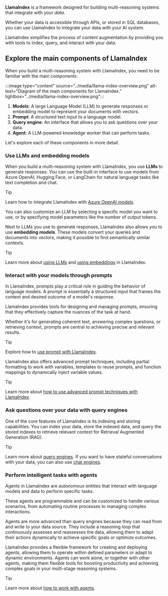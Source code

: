 **LlamaIndex** is a framework designed for building multi-reasoning systems that integrate with *your data*.

Whether your data is accessible through APIs, or stored in SQL databases, you can use LlamaIndex to integrate your data with your AI system.

LlamaIndex simplifies the process of content augmentation by providing you with tools to index, query, and interact with your data.

## Explore the main components of LlamaIndex

When you build a multi-reasoning system with LlamaIndex, you need to be familiar with the main components:

:::image type="content" source="../media/llama-index-overview.png" alt-text="Diagram of the main components for LlamaIndex." lightbox="../media/llama-index-overview.png":::

1. **Models**: A large Language Model (LLM) to generate responses or embedding model to represent your documents with vectors.
1. **Prompt**: A structured text input to a language model.
1. **Query engine**: An interface that allows you to ask questions over your data.
1. **Agent**: A LLM-powered knowledge worker that can perform tasks.

Let's explore each of these components in more detail.

### Use LLMs and embedding models

When you build a multi-reasoning system with LlamaIndex, you use **LLMs** to generate responses. You can use the built-in interface to use models from Azure OpenAI, Hugging Face, or LangChain for natural language tasks like text completion and chat.

> [!Tip]
> Learn how to integrate LlamaIndex with [Azure OpenAI models](https://docs.llamaindex.ai/en/stable/examples/llm/azure_openai/?azure-portal=true).

You can also customize an LLM by selecting a specific model you want to use, or by specifying model parameters like the number of output tokens.

Next to LLMs you use to generate responses, LlamaIndex also allows you to use **embedding models**. These models convert your queries and documents into vectors, making it possible to find semantically similar contexts.

> [!Tip]
> Learn more about [using LLMs](https://docs.llamaindex.ai/en/stable/module_guides/models/llms/?azure-portal=true) and [using embeddings](https://docs.llamaindex.ai/en/stable/module_guides/models/embeddings/?azure-portal=true) in LlamaIndex.

### Interact with your models through prompts

In LlamaIndex, prompts play a critical role in guiding the behavior of language models. A prompt is essentially a structured input that frames the context and desired outcome of a model's response.

LlamaIndex provides tools for designing and managing prompts, ensuring that they effectively capture the nuances of the task at hand.

Whether it's for generating coherent text, answering complex questions, or retrieving context, prompts are central to achieving precise and relevant results.

> [!Tip]
> Explore how to [use prompt with LlamaIndex](https://docs.llamaindex.ai/en/stable/module_guides/models/prompts/?azure-portal=true).

LlamaIndex also offers advanced prompt techniques, including partial formatting to work with variables, templates to reuse prompts, and function mappings to dynamically inject variable values.

> [!Tip]
> Learn more about [how to use advanced prompt techniques with LlamaIndex](https://docs.llamaindex.ai/en/stable/examples/prompts/advanced_prompts/?azure-portal=true).

### Ask questions over your data with query engines

One of the core features of LlamaIndex is its indexing and storing capabilities. You can index your data, store the indexed data, and query the stored indexes to retrieve relevant context for Retrieval Augmented Generation (RAG).

> [!Tip]
> Learn more about [query engines](https://docs.llamaindex.ai/en/stable/module_guides/deploying/query_engine/?azure-portal=true). If you want to have stateful conversations with your data, you can also use [chat engines](https://docs.llamaindex.ai/en/stable/module_guides/deploying/chat_engines/?azure-portal=true).

### Perform intelligent tasks with agents

Agents in LlamaIndex are autonomous entities that interact with language models and data to perform specific tasks.

These agents are programmable and can be customized to handle various scenarios, from automating routine processes to managing complex interactions.

Agents are more advanced than query engines because they can read from and write to your data source. They include a reasoning loop that continuously assesses and reassesses the data, allowing them to adapt their actions dynamically to achieve specific goals or optimize outcomes.

LlamaIndex provides a flexible framework for creating and deploying agents, allowing them to operate within defined parameters or adapt to dynamic environments. Agents can work alone, or together with other agents, making them flexible tools for boosting productivity and achieving complex goals in your multi-stage reasoning systems.

> [!Tip]
> Learn more about [how to work with agents](https://docs.llamaindex.ai/en/stable/module_guides/deploying/agents/?azure-portal=true).
